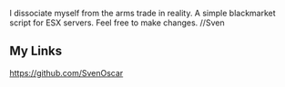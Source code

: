 I dissociate myself from the arms trade in reality.
A simple blackmarket script for ESX servers. 
Feel free to make changes.
//Sven

## My Links
https://github.com/SvenOscar